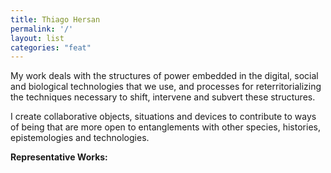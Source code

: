 ```yaml
---
title: Thiago Hersan
permalink: '/'
layout: list
categories: "feat"
---
```


My work deals with the structures of power embedded in the digital, social 
and biological technologies that we use, and processes for reterritorializing the techniques necessary to shift, intervene and subvert these structures.

I create collaborative objects, situations and devices to contribute to ways of being that are more open to entanglements with other species, histories, epistemologies and technologies.


**Representative Works:**
